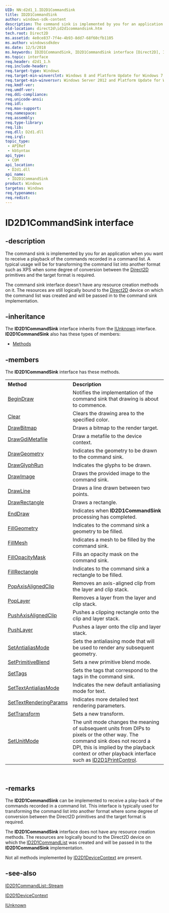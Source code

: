 ```yaml
---
UID: NN:d2d1_1.ID2D1CommandSink
title: ID2D1CommandSink
author: windows-sdk-content
description: The command sink is implemented by you for an application when you want to receive a playback of the commands recorded in a command list.
old-location: direct2d\id2d1commandsink.htm
tech.root: Direct2D
ms.assetid: 4e0ce837-7f4e-4b93-8dd7-68f60cfb1105
ms.author: windowssdkdev
ms.date: 12/5/2018
ms.keywords: ID2D1CommandSink, ID2D1CommandSink interface [Direct2D], ID2D1CommandSink interface [Direct2D],described, d2d1_1/ID2D1CommandSink, direct2d.id2d1commandsink
ms.topic: interface
req.header: d2d1_1.h
req.include-header: 
req.target-type: Windows
req.target-min-winverclnt: Windows 8 and Platform Update for Windows 7 [desktop apps \| UWP apps]
req.target-min-winversvr: Windows Server 2012 and Platform Update for Windows Server 2008 R2 [desktop apps \| UWP apps]
req.kmdf-ver: 
req.umdf-ver: 
req.ddi-compliance: 
req.unicode-ansi: 
req.idl: 
req.max-support: 
req.namespace: 
req.assembly: 
req.type-library: 
req.lib: 
req.dll: D2d1.dll
req.irql: 
topic_type:
 - APIRef
 - kbSyntax
api_type:
 - COM
api_location:
 - D2d1.dll
api_name:
 - ID2D1CommandSink
product: Windows
targetos: Windows
req.typenames: 
req.redist: 
---
```


# ID2D1CommandSink interface


## -description



The command sink is implemented by you for an application when you want to receive a playback of the commands recorded in a command list. A typical usage will be for transforming the command list into another format such as XPS when some degree of conversion between the <a href="https://msdn.microsoft.com/03b3b91c-9751-4f8d-af24-85067f06930b">Direct2D</a> primitives and the target format is required.



The command sink interface doesn't have any resource creation methods on it. The resources are still logically bound to the <a href="https://msdn.microsoft.com/03b3b91c-9751-4f8d-af24-85067f06930b">Direct2D</a> device on which the command list was created and will be passed in to the command sink implementation.




## -inheritance

The <b xmlns:loc="http://microsoft.com/wdcml/l10n">ID2D1CommandSink</b> interface inherits from the <a href="https://msdn.microsoft.com/33f1d79a-33fc-4ce5-a372-e08bda378332">IUnknown</a> interface. <b>ID2D1CommandSink</b> also has these types of members:
<ul>
<li><a href="https://docs.microsoft.com/">Methods</a></li>
</ul>

## -members

The <b>ID2D1CommandSink</b> interface has these methods.
<table class="members" id="memberListMethods">
<tr>
<th align="left" width="37%">Method</th>
<th align="left" width="63%">Description</th>
</tr>
<tr data="declared;">
<td align="left" width="37%">
<a href="https://msdn.microsoft.com/acadc36f-5028-4f8f-93c6-7fbc0de3c3d5">BeginDraw</a>
</td>
<td align="left" width="63%">
Notifies the implementation of the command sink that drawing is about to commence.

</td>
</tr>
<tr data="declared;">
<td align="left" width="37%">
<a href="https://msdn.microsoft.com/d91bb6b2-ecc8-4c16-95fc-c0cb7bbe80e3">Clear</a>
</td>
<td align="left" width="63%">
Clears the drawing area to the specified color. 



</td>
</tr>
<tr data="declared;">
<td align="left" width="37%">
<a href="https://msdn.microsoft.com/95F73EBD-989E-4FB1-B1D2-86642E99FA3E">DrawBitmap</a>
</td>
<td align="left" width="63%">
Draws a bitmap to the render target.

</td>
</tr>
<tr data="declared;">
<td align="left" width="37%">
<a href="https://msdn.microsoft.com/5D986C99-BB7D-4A46-A147-E907F1031E92">DrawGdiMetafile</a>
</td>
<td align="left" width="63%">
Draw a metafile to the device context.

</td>
</tr>
<tr data="declared;">
<td align="left" width="37%">
<a href="https://msdn.microsoft.com/ff91dd6c-0604-44aa-a30c-6b531cc3fb58">DrawGeometry</a>
</td>
<td align="left" width="63%">
Indicates the geometry to be drawn to the command sink.

</td>
</tr>
<tr data="declared;">
<td align="left" width="37%">
<a href="https://msdn.microsoft.com/5b40a999-0046-458e-b7bc-95037d73833c">DrawGlyphRun</a>
</td>
<td align="left" width="63%">
Indicates the glyphs to be drawn.

</td>
</tr>
<tr data="declared;">
<td align="left" width="37%">
<a href="https://msdn.microsoft.com/1235dd6d-8495-4a92-96b7-4d741d9e296f">DrawImage</a>
</td>
<td align="left" width="63%">
Draws the provided image to the command sink.  

</td>
</tr>
<tr data="declared;">
<td align="left" width="37%">
<a href="https://msdn.microsoft.com/3c47b5af-d258-42f8-b329-eb28d9485d3a">DrawLine</a>
</td>
<td align="left" width="63%">
Draws a line drawn between two points.

</td>
</tr>
<tr data="declared;">
<td align="left" width="37%">
<a href="https://msdn.microsoft.com/93c617fb-3c9d-4735-a077-7a3a58033369">DrawRectangle</a>
</td>
<td align="left" width="63%">
Draws a rectangle.

</td>
</tr>
<tr data="declared;">
<td align="left" width="37%">
<a href="https://msdn.microsoft.com/7324d66b-b415-4e07-9fe3-d79a1c0a49b0">EndDraw</a>
</td>
<td align="left" width="63%">
Indicates when  <b>ID2D1CommandSink</b> processing has completed.

</td>
</tr>
<tr data="declared;">
<td align="left" width="37%">
<a href="https://msdn.microsoft.com/04e93b19-f3a7-4196-bce0-e656d48116ef">FillGeometry</a>
</td>
<td align="left" width="63%">
Indicates to the command sink a geometry to be filled.

</td>
</tr>
<tr data="declared;">
<td align="left" width="37%">
<a href="https://msdn.microsoft.com/b81ac1d2-06bb-4d39-b03d-c0abf7267c3a">FillMesh</a>
</td>
<td align="left" width="63%">
Indicates a mesh to be filled by the command sink.

</td>
</tr>
<tr data="declared;">
<td align="left" width="37%">
<a href="https://msdn.microsoft.com/c125b2db-0786-4bda-b31f-de05ba72afa1">FillOpacityMask</a>
</td>
<td align="left" width="63%">
Fills an opacity mask on the command sink.

</td>
</tr>
<tr data="declared;">
<td align="left" width="37%">
<a href="https://msdn.microsoft.com/c970a962-8d03-4de8-9252-9babfa411e5f">FillRectangle</a>
</td>
<td align="left" width="63%">
Indicates to the command sink a rectangle to be filled.

</td>
</tr>
<tr data="declared;">
<td align="left" width="37%">
<a href="https://msdn.microsoft.com/602cede8-dce1-4032-b099-b8088bc57459">PopAxisAlignedClip</a>
</td>
<td align="left" width="63%">
Removes an axis-aligned clip from the layer and clip stack.

</td>
</tr>
<tr data="declared;">
<td align="left" width="37%">
<a href="https://msdn.microsoft.com/885fb53b-da63-4c46-8ca2-306fd430858b">PopLayer</a>
</td>
<td align="left" width="63%">
Removes  a layer from the layer and clip stack.

</td>
</tr>
<tr data="declared;">
<td align="left" width="37%">
<a href="https://msdn.microsoft.com/09e20780-2ebd-417e-9953-421f49dba4dd">PushAxisAlignedClip</a>
</td>
<td align="left" width="63%">
Pushes a clipping rectangle onto the clip and layer stack.

</td>
</tr>
<tr data="declared;">
<td align="left" width="37%">
<a href="https://msdn.microsoft.com/071d7d7a-12d7-4611-812c-103e2b9a5e56">PushLayer</a>
</td>
<td align="left" width="63%">
Pushes a layer onto the clip and layer stack.

</td>
</tr>
<tr data="declared;">
<td align="left" width="37%">
<a href="https://msdn.microsoft.com/335cb9e7-56da-4971-b6d1-94292a6a771a">SetAntialiasMode</a>
</td>
<td align="left" width="63%">
Sets the antialiasing mode that will be used to render any subsequent geometry.

</td>
</tr>
<tr data="declared;">
<td align="left" width="37%">
<a href="https://msdn.microsoft.com/80b7047f-1200-4dc9-bc64-96678524a449">SetPrimitiveBlend</a>
</td>
<td align="left" width="63%">
Sets a new primitive blend mode.

</td>
</tr>
<tr data="declared;">
<td align="left" width="37%">
<a href="https://msdn.microsoft.com/56898541-8c4a-4dbb-aa34-cc957b1f17ff">SetTags</a>
</td>
<td align="left" width="63%">
Sets the tags that correspond to the tags in the command sink.

</td>
</tr>
<tr data="declared;">
<td align="left" width="37%">
<a href="https://msdn.microsoft.com/c6bd9c50-b0a5-4d5e-b554-1c4caa6d8e00">SetTextAntialiasMode</a>
</td>
<td align="left" width="63%">
Indicates the new default antialiasing mode for text.

</td>
</tr>
<tr data="declared;">
<td align="left" width="37%">
<a href="https://msdn.microsoft.com/e847f2e3-6d2d-45e6-b1ef-bf393ed53e2b">SetTextRenderingParams</a>
</td>
<td align="left" width="63%">
Indicates more detailed text rendering parameters.

</td>
</tr>
<tr data="declared;">
<td align="left" width="37%">
<a href="https://msdn.microsoft.com/bc284b13-cf22-45aa-b80c-0750622f5284">SetTransform</a>
</td>
<td align="left" width="63%">
Sets a new transform.

</td>
</tr>
<tr data="declared;">
<td align="left" width="37%">
<a href="https://msdn.microsoft.com/e524aa51-2499-4333-9562-a4893666b666">SetUnitMode</a>
</td>
<td align="left" width="63%">
The unit mode changes the meaning of subsequent units from DIPs to pixels  or the other way. The command sink does not record a DPI, this is implied by the playback context or other playback interface such as <a href="https://msdn.microsoft.com/0E8D8218-0671-44A2-AD6E-13BB0B4EB66C">ID2D1PrintControl</a>.

</td>
</tr>
</table> 


## -remarks



The <b>ID2D1CommandSink</b> can be implemented to receive a play-back of the commands recorded in a command list. This interface is typically used for transforming the command list into another format  where some degree of conversion between the Direct2D primitives and the target format is required.
      
      

The <b>ID2D1CommandSink</b> interface does not have any resource creation methods. The resources are logically bound to the Direct2D device on which the <a href="https://msdn.microsoft.com/30b89f53-d20b-4070-abcd-ef95813130d1">ID2D1CommandList</a> was created and will be passed in to the <b>ID2D1CommandSink</b> implementation.
      
      

Not all methods implemented by <a href="https://msdn.microsoft.com/a54dd628-c2a2-4b04-9ced-7749a395f187">ID2D1DeviceContext</a> are present.




## -see-also




<a href="https://msdn.microsoft.com/52e6da86-c7c6-48e7-b0ff-a54770663f14">ID2D1CommandList::Stream</a>



<a href="https://msdn.microsoft.com/a54dd628-c2a2-4b04-9ced-7749a395f187">ID2D1DeviceContext</a>



<a href="https://msdn.microsoft.com/33f1d79a-33fc-4ce5-a372-e08bda378332">IUnknown</a>
 

 

